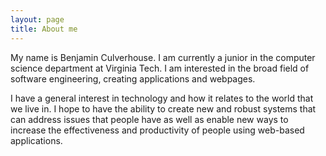 ```yaml
---
layout: page
title: About me
---
```


My name is Benjamin Culverhouse. I am currently a junior in the computer science department
at Virginia Tech. I am interested in the broad field of software engineering, creating 
applications and webpages. 

I have a general interest in technology and how it relates to the world that we live in.
I hope to have the ability to create new and robust systems that can address issues that 
people have as well as enable new ways to increase the effectiveness and productivity of
people using web-based applications. 
